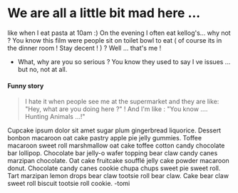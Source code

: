 # We are all a little bit mad here ...

like when I eat pasta at 10am :) On the evening I often eat kellog's... why not ? You know this film were people sit on toilet bowl to eat ( of course its in the dinner room ! Stay decent ! ) ? Well ... that's me ! 

- What, why are you so serious ? You know they used to say I ve issues ... but no, not at all.



#### Funny story

> I hate it when people see me at the supermarket and they are like: "Hey, what are you doing here ?" !
> And I'm like : "You know .... Hunting Animals ...!"


Cupcake ipsum dolor sit amet sugar plum gingerbread liquorice. Dessert bonbon macaroon oat cake pastry apple pie jelly gummies. Toffee macaroon sweet roll marshmallow oat cake toffee cotton candy chocolate bar lollipop. Chocolate bar jelly-o wafer topping bear claw candy canes marzipan chocolate. Oat cake fruitcake soufflé jelly cake powder macaroon donut. Chocolate candy canes cookie chupa chups sweet pie sweet roll. Tart marzipan lemon drops bear claw tootsie roll bear claw. Cake bear claw sweet roll biscuit tootsie roll cookie.
-tomi
